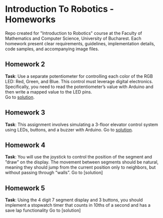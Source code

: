 # Introduction To Robotics - Homeworks
Repo created for "Introduction to Robotics" course at the Faculty of Mathematics and Computer Science, University of Bucharest. Each homework present clear requirements, guidelines, implementation details, code samples, and accompanying image files.

## Homework 2
**Task**: Use a separate potentiometer for controlling each color of the RGB LED: Red, Green, and Blue. This control must leverage digital electronics. Specifically, you need to read the potentiometer’s value with Arduino and then write a mapped value to the LED pins.\
Go to [solution](./Homework2/README.md).

## Homework 3
**Task**: This assignment involves simulating a 3-floor elevator control system using LEDs, buttons, and a buzzer with Arduino.
Go to [solution](./Homework3/README.md).

## Homework 4
**Task**: You will use the joystick to control the position of the segment and ”draw” on the display. The movement between segments should be natural, meaning they should jump from the current position only to neighbors, but without passing through ”walls”.
Go to [solution]

## Homework 5
**Task**: Using the 4 digit 7 segment display and 3 buttons, you should implement a stopwatch timer that counts in 10ths of a second and has a save lap functionality
Go to [solution]